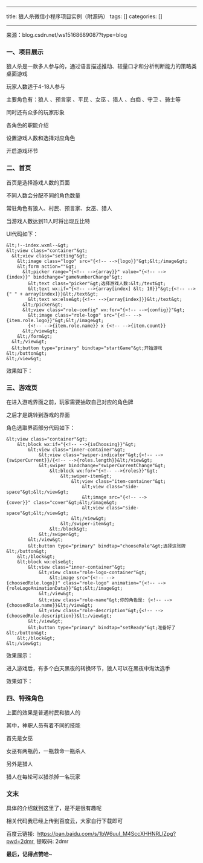 
--- 
title:  狼人杀微信小程序项目实例（附源码） 
tags: []
categories: [] 

---
来源：blog.csdn.net/ws15168689087?type=blog

### 一、项目展示 

狼人杀是一款多人参与的，通过语言描述推动、较量口才和分析判断能力的策略类桌面游戏

玩家人数适于4-18人参与

主要角色有：狼人 、预言家 、平民 、女巫 、猎人 、白痴 、守卫 、骑士等

同时还有众多的玩家形象

各角色的职能介绍

设置游戏人数和选择对应角色

开启游戏环节

### 二、首页 

首页是选择游戏人数的页面

不同人数会分配不同的角色数量

常驻角色有狼人、村民、预言家、女巫、猎人

当游戏人数达到11人时将出现丘比特

UI代码如下：

```
&lt;!--index.wxml--&gt;
&lt;view class="container"&gt;
  &lt;view class="setting"&gt;
    &lt;image class="logo" src="{<!-- -->{logo}}"&gt;&lt;/image&gt;
    &lt;form action=""&gt;
      &lt;picker range="{<!-- -->{array}}" value="{<!-- -->{index}}" bindchange="gameNumberChange"&gt;
        &lt;text class="picker"&gt;选择游戏人数:&lt;/text&gt;
        &lt;text wx:if="{<!-- -->{array[index] &lt; 10}}"&gt;{<!-- -->{" " + array[index]}}&lt;/text&gt;
        &lt;text wx:else&gt;{<!-- -->{array[index]}}&lt;/text&gt;
      &lt;/picker&gt;
      &lt;view class="role-config" wx:for="{<!-- -->{config}}"&gt;
        &lt;image class="role-logo" src="{<!-- -->{item.role.logo}}"&gt;&lt;/image&gt;
        {<!-- -->{item.role.name}} x {<!-- -->{item.count}}
      &lt;/view&gt;
    &lt;/form&gt;
  &lt;/view&gt;
  &lt;button type="primary" bindtap="startGame"&gt;开始游戏&lt;/button&gt;
&lt;/view&gt;
```

效果如下：

### 三、游戏页 

在进入游戏界面之前，玩家需要抽取自己对应的角色牌

之后才是跳转到游戏的界面

角色选取界面部分代码如下：

```
&lt;view class="container"&gt;
    &lt;block wx:if="{<!-- -->{isChoosing}}"&gt;
        &lt;view class="inner-container"&gt;
            &lt;view class="swiper-indicator"&gt;{<!-- -->{swiperCurrent}}/{<!-- -->{roles.length}}&lt;/view&gt;
            &lt;swiper bindchange="swiperCurrentChange"&gt;
                &lt;block wx:for="{<!-- -->{roles}}"&gt;
                    &lt;swiper-item&gt;
                        &lt;view class="item-container"&gt;
                            &lt;view class="side-space"&gt;&lt;/view&gt;
                            &lt;image src="{<!-- -->{cover}}" class="cover"&gt;&lt;/image&gt;
                            &lt;view class="side-space"&gt;&lt;/view&gt;
                        &lt;/view&gt;
                    &lt;/swiper-item&gt;
                &lt;/block&gt;
            &lt;/swiper&gt;
        &lt;/view&gt;
        &lt;button type="primary" bindtap="chooseRole"&gt;选择这张牌&lt;/button&gt;
    &lt;/block&gt;
    &lt;block wx:else&gt;
        &lt;view class="inner-container"&gt;
            &lt;view class="role-logo-container"&gt;
                &lt;image src="{<!-- -->{choosedRole.logo}}" class="role-logo" animation="{<!-- -->{roleLogoAnimationData}}"&gt;&lt;/image&gt;
            &lt;/view&gt;
            &lt;view class="role-name"&gt;你的角色是: {<!-- -->{choosedRole.name}}&lt;/view&gt;
            &lt;view class="role-description"&gt;{<!-- -->{choosedRole.description}}&lt;/view&gt;
        &lt;/view&gt;
        &lt;button type="primary" bindtap="setReady"&gt;准备好了&lt;/button&gt;
    &lt;/block&gt;
&lt;/view&gt;
```

效果展示：

进入游戏后，有多个白天黑夜的转换环节，狼人可以在黑夜中淘汰选手

效果如下：

### 四、特殊角色 

上面的效果是普通村民和狼人的

其中，神职人员有着不同的技能

首先是女巫

女巫有两瓶药，一瓶救命一瓶杀人

另外是猎人

猎人在每轮可以猎杀掉一名玩家

### 文末 

具体的介绍就到这里了，是不是很有趣呢

相关代码我已经上传到百度云，大家自行下载即可

>  
  百度云链接:  
  https://pan.baidu.com/s/1bW6uul_M4SccXHHNRLlZpg?pwd=2dmr  
  提取码: 2dmr 
 

**最后，记得****点赞****哈~**
